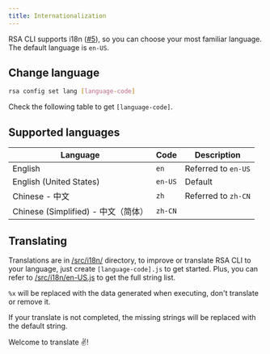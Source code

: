 ```yaml
---
title: Internationalization
---
```


RSA CLI supports i18n ([#5](https://github.com/MrWillCom/rsa-cli/issues/5)), so you can choose your most familiar language. The default language is `en-US`.

## Change language

```sh
rsa config set lang [language-code]
```

Check the following table to get `[language-code]`.

## Supported languages

| Language                            | Code    | Description         |
| ----------------------------------- | ------- | ------------------- |
| English                             | `en`    | Referred to `en-US` |
| English (United States)             | `en-US` | Default             |
| Chinese - 中文                      | `zh`    | Referred to `zh-CN` |
| Chinese (Simplified) - 中文（简体） | `zh-CN` |                     |

## Translating

Translations are in [/src/i18n/](https://github.com/MrWillCom/rsa-cli/tree/main/src/i18n) directory, to improve or translate RSA CLI to your language, just create `[language-code].js` to get started. Plus, you can refer to [/src/i18n/en-US.js](https://github.com/MrWillCom/rsa-cli/tree/main/src/i18n/en-US.js) to get the full string list.

`%x` will be replaced with the data generated when executing, don't translate or remove it.

If your translate is not completed, the missing strings will be replaced with the default string.

Welcome to translate ✌️!
